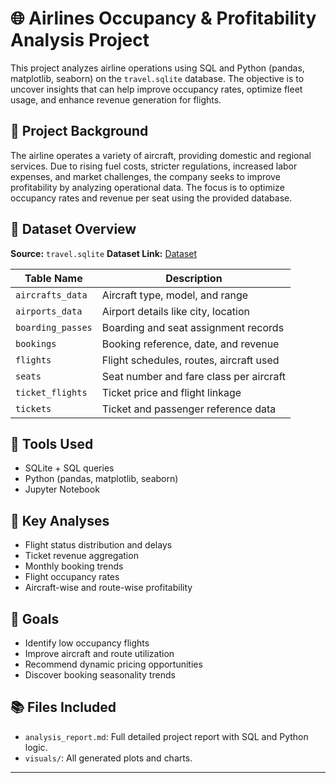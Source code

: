 # 🌐 Airlines Occupancy & Profitability Analysis Project

This project analyzes airline operations using SQL and Python (pandas, matplotlib, seaborn) on the `travel.sqlite` database. The objective is to uncover insights that can help improve occupancy rates, optimize fleet usage, and enhance revenue generation for flights.
## 📌 Project Background
The airline operates a variety of aircraft, providing domestic and regional services. Due to rising fuel costs, stricter regulations, increased labor expenses, and market challenges, the company seeks to improve profitability by analyzing operational data. The focus is to optimize occupancy rates and revenue per seat using the provided database.


## 📄 Dataset Overview

**Source:** `travel.sqlite`
**Dataset Link:** [Dataset](https://github.com/Gourab-Talukder/Airline_performance_analytics_using_Sqlite_and_Python/blob/202daf7a5860f0a057dd9bdf70ee03968579a8f1/travel.zip)

| Table Name        | Description                             |
| ----------------- | --------------------------------------- |
| `aircrafts_data`  | Aircraft type, model, and range         |
| `airports_data`   | Airport details like city, location     |
| `boarding_passes` | Boarding and seat assignment records    |
| `bookings`        | Booking reference, date, and revenue    |
| `flights`         | Flight schedules, routes, aircraft used |
| `seats`           | Seat number and fare class per aircraft |
| `ticket_flights`  | Ticket price and flight linkage         |
| `tickets`         | Ticket and passenger reference data     |

## 🧰 Tools Used

* SQLite + SQL queries
* Python (pandas, matplotlib, seaborn)
* Jupyter Notebook

## 🔎 Key Analyses

* Flight status distribution and delays
* Ticket revenue aggregation
* Monthly booking trends
* Flight occupancy rates
* Aircraft-wise and route-wise profitability

## 🚀 Goals

* Identify low occupancy flights
* Improve aircraft and route utilization
* Recommend dynamic pricing opportunities
* Discover booking seasonality trends

## 📚 Files Included

* `analysis_report.md`: Full detailed project report with SQL and Python logic.
* `visuals/`: All generated plots and charts.

---
